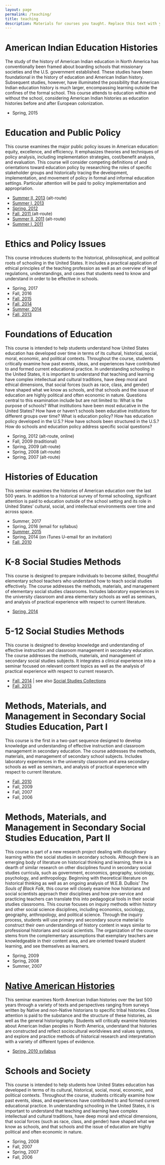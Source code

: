 ```yaml
---
layout: page
permalink: /teaching/
title: teaching
description: Materials for courses you taught. Replace this text with your description.
---
```


# American Indian Education Histories

The study of the history of American Indian education in North America has conventionally been framed about boarding schools that missionary societies and the U.S. government established. These studies have been foundational in the history of education and American Indian history. Subsequent studies, however, have illuminated the possibility that American Indian education history is much larger, encompassing learning outside the confines of the formal school. This course attends to education within and without the school, considering American Indian histories as education histories before and after European colonization.

- Spring, 2015

# Education and Public Policy

This course examines the major public policy issues in American education: equity, excellence, and efficiency.  It emphasizes theories and techniques of policy analysis, including implementation strategies, cost/benefit analysis, and evaluation. This course will consider competing definitions of and orientations toward education policy by researching the roles of specific stakeholder groups and historically tracing the development, implementation, and movement of policy in formal and informal education settings. Particular attention will be paid to policy implementation and appropriation.

- [Summer II, 2013](http://www.adrealawrence.org/courses/edpolicy/summerI2013/) (alt-route)
- [Summer I, 2013](http://www.adrealawrence.org/courses/edpolicy/summerI2013/)
- [Spring, 2012](http://www.adrealawrence.org/edpolicy/spring2012)
- [Fall, 2011 ](http://www.adrealawrence.org/courses/edpolicy/fall2011/)(alt-route)
- [Summer II, 2011](http://www.adrealawrence.org/courses/edpolicy/summer2011b/) (alt-route)
- [Summer I, 2011](http://www.adrealawrence.org/courses/edpolicy/summer2011/)

# Ethics and Policy Issues

This course introduces students to the historical, philosophical, and political roots of schooling in the United States.   It includes a practical application of ethical principles of the teaching profession as well as an overview of legal regulations, understandings, and cases that students need to know and understand in order to be effective in schools.

- Spring, 2017
- Fall, 2016
- [Fall, 2015](http://www.adrealawrence.org/courses/ethics/fall15/)
- [Fall, 2014](http://www.adrealawrence.org/courses/ethics/fall14/)
- [Summer, 2014](http://www.adrealawrence.org/courses/ethics/Su14/)
- [Fall, 2013](http://www.adrealawrence.org/courses/ethics/fall2013/)

# Foundations of Education

This course is intended to help students understand how United States education has developed over time in terms of its cultural, historical, social, moral, economic, and political contexts.  Throughout the course, students  critically examine how past events, ideas, and experiences have contributed to and formed current educational practice.  In understanding schooling in the United States, it is important to understand that teaching and learning have complex intellectual and cultural traditions, have deep moral and ethical dimensions, that social forces (such as race, class, and gender) have shaped what we know as schools, and that schools and the issue of education are highly political and often economic in nature.  Questions central to this examination include but are not limited to:  What is the purpose of schools?  What institutions have been most educative in the United States?  How have or haven’t schools been educative institutions for different groups over time?  What is education policy?  How has education policy developed in the U.S.?  How have schools been structured in the U.S.?  How do schools and education policy address specific social questions?

- Spring, 2012 (alt-route, online)
- Fall, 2009 (traditional)
- Spring, 2009 (alt-route)
- Spring, 2008 (alt-route)
- Spring, 2007 (alt-route)

# Histories of Education

This seminar examines the histories of American education over the last 500 years. In addition to a historical survey of formal schooling, significant attention is paid to education outside of the school setting and its role in United States’ cultural, social, and intellectual environments over time and across space.

- Summer, 2017
- Spring, 2016 (email for syllabus)
- [Summer, 2015](http://www.adrealawrence.org/courses/histed/summer15/)
- Spring, 2014 (on iTunes U–email for an invitation)
- [Fall, 2010](http://www.adrealawrence.org/courses/edhistory/fall2010/)

# K-8 Social Studies Methods

This course is designed to prepare individuals to become skilled, thoughtful elementary school teachers who understand how to teach social studies effectively.  The course addresses the methods, materials, and management of elementary social studies classrooms. Includes laboratory experiences in the university classroom and area elementary schools as well as seminars, and analysis of practical experience with respect to current literature.

- [Spring, 2014](http://www.adrealawrence.org/courses/elemss/spring2014/)

# 5-12 Social Studies Methods

This course is designed to develop knowledge and understanding of effective instruction and classroom management in secondary education.  The course addresses the methods, materials, and management of secondary social studies subjects.  It integrates a clinical experience into a seminar focused on relevant content topics as well as the analysis of practical experience with respect to current research.

- [Fall, 2014](http://www.adrealawrence.org/courses/socialstudies/fall2014/) | see also [Social Studies Collections](http://www.adrealawrence.org/socialstudiescollections/)
- [Fall, 2013](http://www.adrealawrence.org/courses/socialstudies/fall2013)

# Methods, Materials, and Management in Secondary Social Studies Education, Part I

This course is the first in a two-part sequence designed to develop knowledge and understanding of effective instruction and classroom management in secondary education. The course addresses the methods, materials, and management of secondary school subjects. Includes laboratory experiences in the university classroom and area secondary schools as well as seminars, and analysis of practical experience with respect to current literature.

- [Fall, 2010](http://www.adrealawrence.org/courses/socialstudies/fall2010/)
- Fall, 2009
- Fall, 2007
- Fall, 2006

# Methods, Materials, and Management in Secondary Social Studies Education, Part II

This course is part of a new research project dealing with disciplinary learning within the social studies in secondary schools.  Although there is an emerging body of literature on historical thinking and learning, there is a dearth of similar research on other disciplines found in secondary social studies curricula, such as government, economics, geography, sociology, psychology, and anthropology.  Beginning with theoretical literature on historical thinking as well as an ongoing analysis of W.E.B. DuBois’ *The Souls of Black Folk*, this course will closely examine how historians and social scientists approach their disciplines and how pre-service and practicing teachers can translate this into pedagogical tools in their social studies classrooms. This course focuses on inquiry methods within history and other social science disciplines, including economics, sociology, geography, anthropology, and political science.  Through the inquiry process, students will use primary and secondary source material to construct their own understandings of history content in ways similar to professional historians and social scientists.  The organization of the course stems from the complementary assumptions that exemplary teachers are knowledgeable in their content area, and are oriented toward student learning, and see themselves as learners.

- Spring, 2009
- Spring, 2008
- Summer, 2007

# [Native American Histories](http://hist380680sp10.wordpress.com/)

This seminar examines North American Indian histories over the last 500 years through a variety of texts and perspectives ranging from surveys written by Native and non-Native historians to specific tribal histories. Close attention is paid to the substance and the structure of these histories, as well as the general historiography.  Students will critically examine histories about American Indian peoples in North America, understand that histories are constructed and reflect sociocultural worldviews and values systems, and explore and practice methods of historical research and interpretation with a variety of different types of evidence.

- [Spring, 2010 syllabus](http://www.adrealawrence.org/wp-content/uploads/2010/04/Lawrence-HIST-380-Sp10-syllabus.pdf)

# Schools and Society

This course is intended to help students how United States education has developed in terms of its cultural, historical, social, moral, economic, and political contexts.  Throughout the course, students  critically examine how past events, ideas, and experiences have contributed to and formed current educational practice.  In understanding schooling in the United States, it is important to understand that teaching and learning have complex intellectual and cultural traditions, have deep moral and ethical dimensions, that social forces (such as race, class, and gender) have shaped what we know as schools, and that schools and the issue of education are highly political and often economic in nature.

- Spring, 2008
- Fall, 2007
- Spring, 2007
- Fall, 2006
